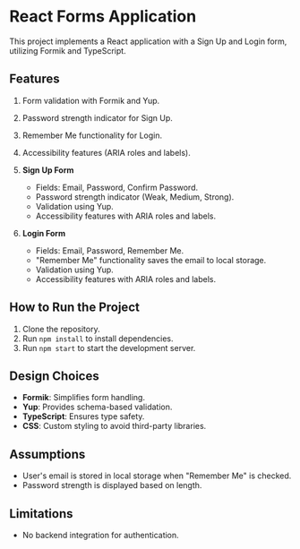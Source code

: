 # React Forms Application

This project implements a React application with a Sign Up and Login form, utilizing Formik and TypeScript.

## Features
1. Form validation with Formik and Yup.
2. Password strength indicator for Sign Up.
3. Remember Me functionality for Login.
4. Accessibility features (ARIA roles and labels).
1. **Sign Up Form**
   - Fields: Email, Password, Confirm Password.
   - Password strength indicator (Weak, Medium, Strong).
   - Validation using Yup.
   - Accessibility features with ARIA roles and labels.

2. **Login Form**
   - Fields: Email, Password, Remember Me.
   - "Remember Me" functionality saves the email to local storage.
   - Validation using Yup.
   - Accessibility features with ARIA roles and labels.

## How to Run the Project
1. Clone the repository.
2. Run `npm install` to install dependencies.
3. Run `npm start` to start the development server.

## Design Choices
- **Formik**: Simplifies form handling.
- **Yup**: Provides schema-based validation.
- **TypeScript**: Ensures type safety.
- **CSS**: Custom styling to avoid third-party libraries.

## Assumptions
- User's email is stored in local storage when "Remember Me" is checked.
- Password strength is displayed based on length.

## Limitations
- No backend integration for authentication.
